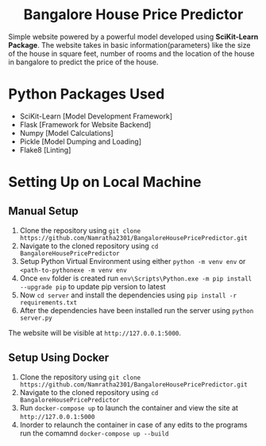 <h1 align="center"> Bangalore House Price Predictor </h1>

<p> Simple website powered by a powerful model developed using <b>SciKit-Learn Package</b>. The website takes in basic information(parameters) like the size of the house in square feet, number of rooms and the location of the house in bangalore to predict the price of the house.</p>

<h1> Python Packages Used </h1>
  
- SciKit-Learn [Model Development Framework]
- Flask [Framework for Website Backend]
- Numpy [Model Calculations]
- Pickle [Model Dumping and Loading]
- Flake8 [Linting]

<h1> Setting Up on Local Machine </h1>

<h2> Manual Setup </h2>

1. Clone the repository using `git clone https://github.com/Namratha2301/BangaloreHousePricePredictor.git`
2. Navigate to the cloned repository using `cd BangaloreHousePricePredictor`
3. Setup Python Virtual Environment using either `python -m venv env` or `<path-to-pythonexe -m venv env`
4. Once `env` folder is created run `env\Scripts\Python.exe -m pip install --upgrade pip` to update pip version to latest
5. Now `cd server` and install the dependencies using  `pip install -r requirements.txt`
6. After the dependencies have been installed run the server using `python server.py`

The website will be visible at `http://127.0.0.1:5000`.

<h2> Setup Using Docker </h2>

1. Clone the repository using `git clone https://github.com/Namratha2301/BangaloreHousePricePredictor.git`
2. Navigate to the cloned repository using `cd BangaloreHousePricePredictor`
3. Run `docker-compose up` to launch the container and view the site at `http://127.0.0.1:5000`
4. Inorder to relaunch the container in case of any edits to the programs run the comamnd `docker-compose up --build`

